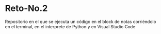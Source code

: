 # Reto-No.2
Repositorio en el que se ejecuta un código en el block de notas corriéndolo en el terminal, en el interprete de Python y en Visual Studio Code
